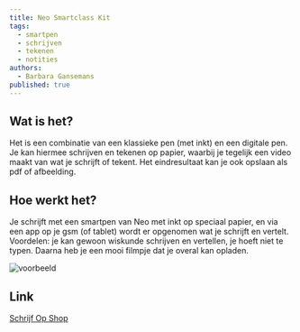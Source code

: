 ```yaml
---
title: Neo Smartclass Kit
tags:
  - smartpen
  - schrijven
  - tekenen
  - notities
authors:
  - Barbara Gansemans
published: true
---
```


## Wat is het?

Het is een combinatie van een klassieke pen (met inkt) en een digitale pen. Je kan hiermee schrijven en tekenen op papier, waarbij je tegelijk een video maakt van wat je schrijft of tekent. Het eindresultaat kan je ook opslaan als pdf of afbeelding.

## Hoe werkt het?

Je schrijft met een smartpen van Neo met inkt op speciaal papier, en via een app op je gsm (of tablet) wordt er opgenomen wat je schrijft en vertelt. Voordelen: je kan gewoon wiskunde schrijven en vertellen, je hoeft niet te typen. Daarna heb je een mooi filmpje dat je overal kan opladen.

![voorbeeld]({{site.baseurl}}/https://www.schrijfopshop.nl/2015/media/wysiwyg/NeoLab/SmartClassKit/Smart_Class_Kit.jpg)

## Link

[Schrijf Op Shop](https://www.schrijfopshop.nl/digitalepen/smart-class-kit.html)
